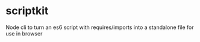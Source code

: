 # scriptkit
Node cli to turn an es6 script with requires/imports into a standalone file for use in browser
